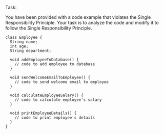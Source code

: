 Task:

You have been provided with a code example that violates the Single Responsibility Principle. Your
task is to analyze the code and modify it to follow the Single Responsibility Principle.

```
class Employee {
  String name;
  int age;
  String department;

  void addEmployeeToDatabase() {
    // code to add employee to database
  }

  void sendWelcomeEmailToEmployee() {
    // code to send welcome email to employee
  }

  void calculateEmployeeSalary() {
    // code to calculate employee's salary
  }

  void printEmployeeDetails() {
    // code to print employee's details
  }
}
```


